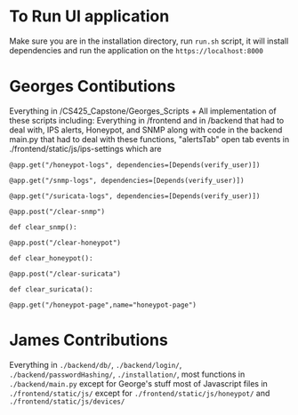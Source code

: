 # To Run UI application
Make sure you are in the installation directory, run `run.sh` script, it will install dependencies and run the application on the `https://localhost:8000` 

# Georges Contibutions
Everything in /CS425_Capstone/Georges_Scripts + All implementation of these scripts including:
Everything in /frontend and in /backend that had to deal with, IPS alerts, Honeypot, and SNMP along with code in the backend main.py that had to deal with these functions, "alertsTab" open tab events in ./frontend/static/js/ips-settings which are 

```
@app.get("/honeypot-logs", dependencies=[Depends(verify_user)])

@app.get("/snmp-logs", dependencies=[Depends(verify_user)])

@app.get("/suricata-logs", dependencies=[Depends(verify_user)])

@app.post("/clear-snmp")

def clear_snmp():

@app.post("/clear-honeypot")

def clear_honeypot():

@app.post("/clear-suricata")

def clear_suricata():

@app.get("/honeypot-page",name="honeypot-page")
```

# James Contributions 
Everything in `./backend/db/`, `./backend/login/`, `./backend/passwordHashing/`, `./installation/`, most functions in `./backend/main.py` except for George's stuff most of Javascript files in `./frontend/static/js/` except for `./frontend/static/js/honeypot/` and `./frontend/static/js/devices/`
